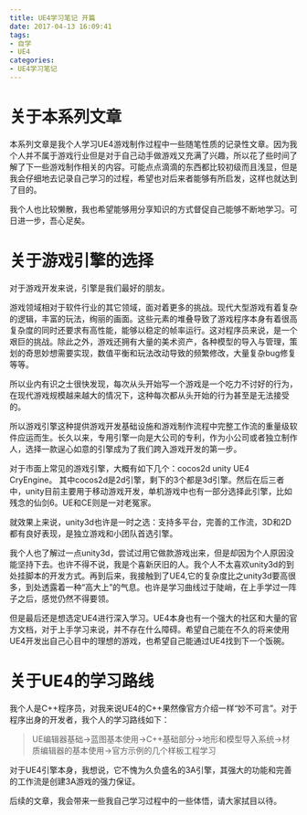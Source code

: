 ```yaml
---
title: UE4学习笔记 开篇
date: 2017-04-13 16:09:41
tags:
- 自学
- UE4
categories:
- UE4学习笔记
---
```



# 关于本系列文章

本系列文章是我个人学习UE4游戏制作过程中一些随笔性质的记录性文章。因为我个人并不属于游戏行业但是对于自己动手做游戏又充满了兴趣，所以花了些时间了解了下一些游戏制作相关的内容。可能点点滴滴的东西都比较初级而且浅显，但是我会仔细地去记录自己学习的过程，希望也对后来者能够有所启发，这样也就达到了目的。


我个人也比较懒散，我也希望能够用分享知识的方式督促自己能够不断地学习。可日进一步，吾心足矣。



# 关于游戏引擎的选择

对于游戏开发来说，引擎是我们最好的朋友。

游戏领域相对于软件行业的其它领域，面对着更多的挑战。现代大型游戏有着复杂的逻辑，丰富的玩法，绚丽的画面。这些元素的堆叠导致了游戏程序本身有着很高复杂度的同时还要求有高性能，能够以稳定的帧率运行。这对程序员来说，是一个艰巨的挑战。除此之外，游戏还拥有大量的美术资产，各种模型的导入与管理，策划的奇思妙想需要实现，数值平衡和玩法改动导致的频繁修改，大量复杂bug修复等等。

所以业内有识之士很快发现，每次从头开始写一个游戏是一个吃力不讨好的行为，在现代游戏规模越来越大的情况下，这种每次都从头开始的行为甚至是无法接受的。

所以游戏引擎这种提供游戏开发基础设施和游戏制作流程中完整工作流的重量级软件应运而生。长久以来，专用引擎一向是大公司的专利，作为小公司或者独立制作人，选择一款逞心如意的引擎成为了我们跨入游戏开发的第一步。

对于市面上常见的游戏引擎，大概有如下几个：cocos2d unity UE4 CryEngine。
其中cocos2d是2d引擎，剩下的3个都是3d引擎。然后在后三者中，unity目前主要用于移动游戏开发，单机游戏中也有一部分选择此引擎，比如残念的仙剑6。UE和CE则是一对老冤家。

就效果上来说，unity3d也许是一时之选：支持多平台，完善的工作流，3D和2D都有良好表现，是独立游戏和小团队首选引擎。

我个人也了解过一点unity3d，尝试过用它做款游戏出来，但是却因为个人原因没能坚持下去。也许不得不说，我是个喜新厌旧的人。我个人不太喜欢unity3d的到处挂脚本的开发方式。再到后来，我接触到了UE4,它的复杂度比之unity3d要高很多，到处透露着一种“高大上”的气息。也许是学习曲线过于陡峭，在上手学过一阵子之后，感觉仍然不得要领。


但是最后还是想选定UE4进行深入学习。UE4本身也有一个强大的社区和大量的官方文档，对于上手学习来说，并不存在什么障碍。希望自己能在不久的将来使用UE4开发出自己心目中的理想的游戏，也希望自己能通过UE4找到下一个饭碗。


# 关于UE4的学习路线
我个人是C++程序员，对我来说UE4的C++果然像官方介绍一样“妙不可言”。对于程序出身的开发者，我个人的学习路线如下：

> UE编辑器基础->蓝图基本使用->C++基础部分->地形和模型导入系统->材质编辑器的基本使用->官方示例的几个样板工程学习

对于UE4引擎本身，我想说，它不愧为久负盛名的3A引擎，其强大的功能和完善的工作流是创建3A游戏的强力保证。

后续的文章，我会带来一些我自己学习过程中的一些体悟，请大家拭目以待。
